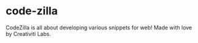 # code-zilla
CodeZilla is all about developing various snippets for web! Made with love by Creativiti Labs.
